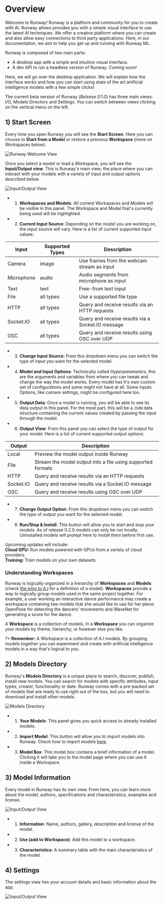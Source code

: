 # Overview

Welcome to Runway! Runway is a platform and community for you to create with AI. Runway allows provides you with a simple visual interface to use the latest AI techniques. We offer a creative platform where you can create and also allow easy connections to third party applications. Here, in our documentation, we aim to help you get up and running with Runway ML.

Runway is composed of two main parts:

- A desktop app with a simple and intuitive visual interface.
- A dev API to run a headless version of Runway. *Coming soon!*

Here, we will go over the desktop application. We will explain how the interface works and how you can start using state of the art artificial intelligence models with a few simple clicks!

The current beta version of Runway (*Release 0.1.0*) has three main views: I/O, Models Directory and Settings. You can switch between views clicking on the vertical menu on the left.

## 1) Start Screen

Every time you open Runway you will see the **Start Screen**. Here you can choose to **Start from a Model** or restore a previous **Workspace** (more on Workspaces below).

![Runway Welcome View](https://runway.nyc3.digitaloceanspaces.com/documentation/0.2.0/splash.jpg)

Once you select a model or load a Workspace, you will see the **Input/Output view**. This is Runway's main view; the place where you can interact with your models with a variety of input and output options described below.

![Input/Output View](https://runway.nyc3.digitaloceanspaces.com/documentation/0.2.0/io_annotated.jpg)

- 1) **Workspaces and Models**: All current Workspaces and Models will be visible in this panel. The Workspace and Model that's currently being used will be highlighted.
- 2) **Current Input Source**: Depending on the model you are working on, the input source will vary. Here is a list of current supported input values:

| Input      | Supported Types | Description                                       |
|------------|-----------------|---------------------------------------------------|
| Camera     | image           | Use frames from the webcam stream as input        |
| Microphone | audio           | Audio segments from microphone as input           |
| Text       | text            | Free-from text input                              |
| File       | all types       | Use a supported file type                         |
| HTTP       | all types       | Query and receive results via an HTTP requests    |
| Socket.IO  | all types       | Query and receive results via a Socket.IO message |
| OSC        | all types       | Query and receive results using OSC over UDP      |

- 3) **Change Input Source**: From this dropdown menu you can switch the type of input you want for the selected model.
- 4) **Model and Input Options**: Technically called *Hyperparameters*, this are the arguments and variables from where you can tweak and change the way the model works. Every model has it's own custom set of configurations and some might not have at all. Some inputs Options, like camare settings, might be configured here too.
- 5) **Output Data**: Once a model is running, you will be able to see its data output in this panel. For the most part, this will be a `JSON` data structure containing the current values created by passing the input through the model.
- 6) **Output View**: From this panel you can select the type of output for your model. Here is a list of current supported output options:

| Output     | Description                                       
|------------|---------------------------------------------------------------------|
| Local      | Preview the model output inside Runway                              |
| File       | Stream the model output into a file using supported formats         |
| HTTP       | Query and receive results via an HTTP requests                      |
| Socket.IO  | Query and receive results via a Socket.IO message                   |
| OSC        | Query and receive results using OSC over UDP                        |

- 7) **Change Output Option**: From this dropdown menu you can switch the type of output you want for the selected model.
- 8) **Run/Stop & Install**: This button will allow you to start and stop your models. As of release 0.2.0 models can only be run locally. Uninstalled models will prompt here to install them before first use.

<p class='note'>
  Upcoming updates will include: <br>
  <b>Cloud GPU:</b> Run models powered with GPUs from a variety of cloud providers. <br>
  <b>Training:</b> Train models on your own datasets.
</p>

### Understanding Workspaces

Runway is logically organized in a hierarchy of **Workspaces** and **Models** (check [the intro to A.I](getting-started/intro-to-ai.md) for a definition of a model). **Workspaces** provide a way to logically group models used in the same project together. For example, a user working an interactive dance performance may create a workspace containing two models that she would like to use for her piece: OpenPose for detecting the dancers’ movements and WaveNet for generating a score for the dance.

A **Workspace** is a collection of models. In a **Workspace** you can organize your models by theme, hierarchy, or however else you like.

?> **Remember:** A Workspace is a collection of A.I models. By grouping models together you can experiment and create with artificial intelligence models in a way that's logical to you.

## 2) Models Directory

Runway's **Models Directory** is a unique place to search, discover, publish, install new models. You can search for models with specific attributes, input types, creator, functionality or date. Runway comes with a pre-packed set of models that are ready to use right out of the box, but you will need to download and install other models.

![Models Directory](https://runway.nyc3.digitaloceanspaces.com/documentation/0.2.0/models_directory_annotated.jpg)

- 1) **Your Models**: This panel gives you quick access to already installed models.
- 2) **Import Model**: This button will allow you to import models into Runway. Check how to import models [here](how-to/importing.md).
- 3) **Model Box**: This model box contains a brief information of a model. Clicking it will take you to the model page where you can use it inside a Workspace.

## 3) Model Information

Every model in Runway has its own view. From here, you can learn more about the model, authors, specifications and characteristics, examples and license.

![Input/Output View](https://runway.nyc3.digitaloceanspaces.com/documentation/0.2.0/models_info_annotated.jpg)

- 1) **Information**: Name, authors, gallery, description and license of the model.
- 2) **Use (add to Workspace)**: Add this model to a workspace.
- 3) **Characteristics**: A summary table with the main characteristics of the model.

## 4) Settings

The settings view has your account details and basic information about the app.

![Input/Output View](https://runway.nyc3.cdn.digitaloceanspaces.com/documentation/settings_view.png)
